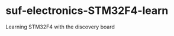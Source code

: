 suf-electronics-STM32F4-learn
=============================

Learning STM32F4 with the discovery board
